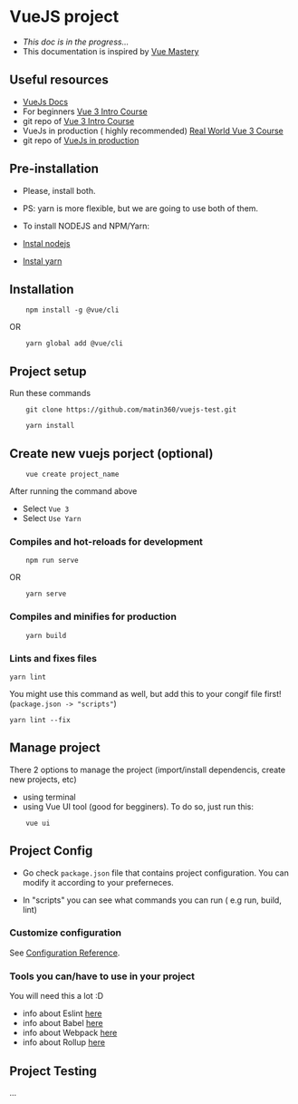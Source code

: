 # VueJS project

- *This doc is in the progress...*
- This documentation is inspired by [Vue Mastery](https://www.vuemastery.com/)

## Useful resources
- [VueJs Docs](https://vuejs.org/guide/introduction.html)
- For beginners [Vue 3 Intro Course](https://www.vuemastery.com/courses/intro-to-vue-3/forms-and-v-model-vue3)
- git repo of [Vue 3 Intro Course](https://github.com/Code-Pop/Intro-to-Vue-3)
- VueJs in production ( highly recommended) [Real World Vue 3 Course](https://www.vuemastery.com/courses/real-world-vue3/vue-cli-creating-the-project)
- git repo of [VueJs in production](https://github.com/Code-Pop/real-world-vue)

## Pre-installation
- Please, install both.
- PS: yarn is more flexible, but we are going to use both of them.
- To install NODEJS and NPM/Yarn:

- [Instal nodejs](https://nodejs.org/en/download/)

- [Instal yarn](https://classic.yarnpkg.com/lang/en/docs/install/#windows-stable)

## Installation

```
    npm install -g @vue/cli
```
OR
```
    yarn global add @vue/cli
```

## Project setup

Run these commands

```
    git clone https://github.com/matin360/vuejs-test.git
```
```
    yarn install
```

## Create new vuejs porject (optional)

```
    vue create project_name
```
After running the command above

- Select `Vue 3`
- Select `Use Yarn`

### Compiles and hot-reloads for development

```
    npm run serve
```
OR

```
    yarn serve
```

### Compiles and minifies for production
```
    yarn build
```

### Lints and fixes files
```
yarn lint
```

You might use this command as well, but add this to your congif file first! (`package.json -> "scripts"`)

```
yarn lint --fix
```

## Manage project

There 2 options to manage the project (import/install dependencis, create new projects, etc)

- using terminal
- using Vue UI tool (good for begginers). To do so, just run this:

```
    vue ui

```

## Project Config

- Go check `package.json` file that contains project configuration. You can modify it according to your preferneces.

- In "scripts" you can see what commands you can run ( e.g run, build, lint)

### Customize configuration
See [Configuration Reference](https://cli.vuejs.org/config/).

### Tools you can/have to use in your project

You will need this a lot :D

- info about Eslint [here](https://eslint.org/docs/user-guide/getting-started)
- info about Babel [here](https://babeljs.io/)
- info about Webpack [here](https://webpack.js.org/)
- info about Rollup [here](https://rollupjs.org/guide/en/)

## Project Testing

...

